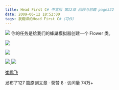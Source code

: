 ```yaml
---
title: Head First C# 中文版 第12章 回顾与前瞻 page522
date: 2009-06-12 18:52:00
tags: 我翻译的Head First C#（习作）
---
```

![](https://p-blog.csdn.net/images/p_blog_csdn_net/cuipengfei1/EntryImages/20090612/2009-06-12_18-36-54.jpg) 你的任务是给我们的蜂巢模拟器创建一个  Flower  类。

![](https://p-blog.csdn.net/images/p_blog_csdn_net/cuipengfei1/EntryImages/20090612/2009-06-12_18-38-21.jpg)

![](https://p-blog.csdn.net/images/p_blog_csdn_net/cuipengfei1/EntryImages/20090612/2009-06-12_18-44-14.jpg)



[ ![](https://profile.csdnimg.cn/5/2/5/3_cuipengfei1)
![](https://g.csdnimg.cn/static/user-reg-year/1x/11.png)
](https://blog.csdn.net/cuipengfei1)

[ 崔鹏飞 ](https://blog.csdn.net/cuipengfei1)

发布了127 篇原创文章  ·  获赞 8  ·  访问量 74万+

